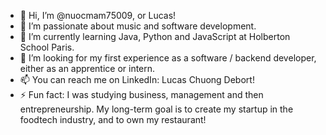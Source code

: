 - 👋 Hi, I’m @nuocmam75009, or Lucas!
- 👀 I’m passionate about music and software development.
- 🌱 I’m currently learning Java, Python and JavaScript at Holberton School Paris. 
- 💞️ I’m looking for my first experience as a software / backend developer, either as an apprentice or intern.
- 📫 You can reach me on LinkedIn: Lucas Chuong Debort!
- ⚡ Fun fact: I was studying business, management and then entrepreneurship. My long-term goal is to create my startup in the foodtech industry, and to own my restaurant! 


